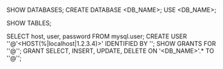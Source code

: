 SHOW DATABASES;
CREATE DATABASE <DB_NAME>;
USE <DB_NAME>;

SHOW TABLES;

SELECT host, user, password FROM mysql.user;
CREATE USER '<USERNAME>'@'<HOST(%|localhost|1.2.3.4)>' IDENTIFIED BY '<PASSWORD>';
SHOW GRANTS FOR '<USERNAME>'@'<HOST>';
GRANT SELECT, INSERT, UPDATE, DELETE ON '<DB_NAME>'.* TO '<USERNAME>'@'<HOST>';
